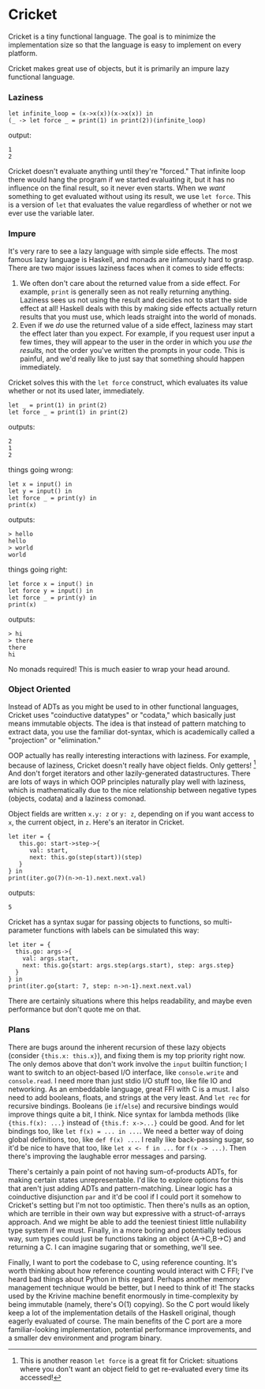 # Cricket

Cricket is a tiny functional language.
The goal is to minimize the implementation size so that the language is easy to implement on every platform.

Cricket makes great use of objects, but it is primarily an impure lazy functional language.

### Laziness

```
let infinite_loop = (x->x(x))(x->x(x)) in
(_ -> let force _ = print(1) in print(2))(infinite_loop)
```
output:
```
1
2
```
Cricket doesn't evaluate anything until they're "forced."
That infinite loop there would hang the program if we started evaluating it,
but it has no influence on the final result, so it never even starts.
When we *want* something to get evaluated without using its result, we use `let force`.
This is a version of `let` that evaluates the value 
regardless of whether or not we ever use the variable later.

### Impure

It's very rare to see a lazy language with simple side effects.
The most famous lazy language is Haskell, and monads are infamously hard to grasp.
There are two major issues laziness faces when it comes to side effects:

1. We often don't care about the returned value from a side effect.
   For example, `print` is generally seen as not really returning anything.
   Laziness sees us not using the result and decides not to start the side effect at all!
   Haskell deals with this by making side effects actually return results that you must use,
   which leads straight into the world of monads.
2. Even if we *do* use the returned value of a side effect,
   laziness may start the effect later than you expect.
   For example, if you request user input a few times,
   they will appear to the user in the order in which you *use the results,*
   not the order you've written the prompts in your code.
   This is painful, and we'd really like to just say that something should happen immediately.

Cricket solves this with the `let force` construct, which evaluates its value whether or not its used later, immediately.
```
let _ = print(1) in print(2)
let force _ = print(1) in print(2)
```
outputs:
```
2
1
2
```
things going wrong:
```
let x = input() in
let y = input() in
let force _ = print(y) in
print(x)
```
outputs:
```
> hello
hello
> world
world
```
things going right:
```
let force x = input() in
let force y = input() in
let force _ = print(y) in
print(x)
```
outputs:
```
> hi
> there
there
hi
```

No monads required! This is much easier to wrap your head around.

### Object Oriented

Instead of ADTs as you might be used to in other functional languages,
Cricket uses "coinductive datatypes" or "codata," which basically just means immutable objects.
The idea is that instead of pattern matching to extract data,
you use the familiar dot-syntax, which is academically called a "projection" or "elimination."

OOP actually has really interesting interactions with laziness.
For example, because of laziness, Cricket doesn't really have object fields. Only getters! [^1]
And don't forget iterators and other lazily-generated datastructures.
There are lots of ways in which OOP principles naturally play well with laziness,
which is mathematically due to the nice relationship between negative types (objects, codata) and a laziness comonad.

[^1]: This is another reason `let force` is a great fit for Cricket: situations where you don't want an object field to get re-evaluated every time its accessed!

Object fields are written `x.y: z` or `y: z`, depending on if you want access to `x`, the current object, in `z`.
Here's an iterator in Cricket. 
```
let iter = {
   this.go: start->step->{
      val: start,
      next: this.go(step(start))(step)
   }
} in
print(iter.go(7)(n->n-1).next.next.val)
```
outputs:
```
5
```

Cricket has a syntax sugar for passing objects to functions, so multi-parameter functions with labels can be simulated this way:
```
let iter = {
  this.go: args->{
    val: args.start, 
    next: this.go{start: args.step(args.start), step: args.step}
  }
} in 
print(iter.go{start: 7, step: n->n-1}.next.next.val)
```
There are certainly situations where this helps readability, and maybe even performance but don't quote me on that.

### Plans

There are bugs around the inherent recursion of these lazy objects (consider `{this.x: this.x}`), and fixing them is my top priority right now.
The only demos above that don't work involve the `input` builtin function; 
I want to switch to an object-based I/O interface, like `console.write` and `console.read`.
I need more than just stdio I/O stuff too, like file IO and networking.
As an embeddable language, great FFI with C is a must.
I also need to add booleans, floats, and strings at the very least.
And `let rec` for recursive bindings.
Booleans (ie `if`/`else`) and recursive bindings would improve things quite a bit, I think.
Nice syntax for lambda methods (like `{this.f(x): ...}` instead of `{this.f: x->...}` could be good.
And for let bindings too, like `let f(x) = ... in ...`.
We need a better way of doing global definitions, too, like `def f(x) ...`.
I really like back-passing sugar, so it'd be nice to have that too, like `let x <- f in ...` for `f(x -> ...)`.
Then there's improving the laughable error messages and parsing.

There's certainly a pain point of not having sum-of-products ADTs, for making certain states unrepresentable.
I'd like to explore options for this that aren't just adding ADTs and pattern-matching.
Linear logic has a coinductive disjunction `par` and it'd be cool if I could port it somehow to Cricket's setting but I'm not too optimistic.
Then there's nulls as an option, which are terrible in their own way but expressive with a struct-of-arrays approach.
And we might be able to add the teeniest tiniest little nullability type system if we must.
Finally, in a more boring and potentially tedious way, sum types could just be functions taking an object {A->C,B->C} and returning a C.
I can imagine sugaring that or something, we'll see.

Finally, I want to port the codebase to C, using reference counting. 
It's worth thinking about how reference counting would interact with C FFI; I've heard bad things about Python in this regard.
Perhaps another memory management technique would be better, but I need to think of it!
The stacks used by the Krivine machine benefit enormously in time-complexity by being immutable (namely, there's O(1) copying).
So the C port would likely keep a lot of the implementation details of the Haskell original, though eagerly evaluated of course.
The main benefits of the C port are a more familiar-looking implementation, potential performance improvements, and a smaller dev environment and program binary.
